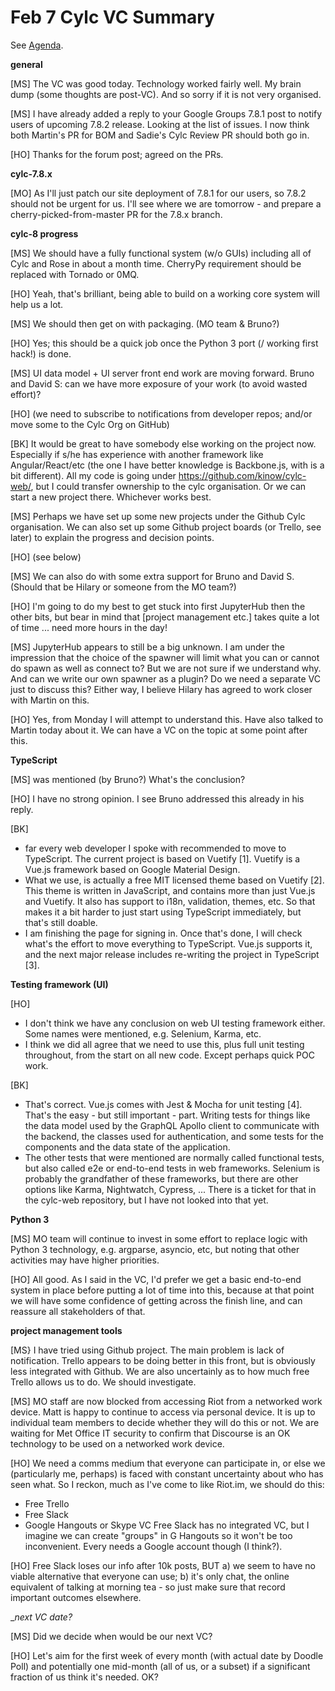 # Feb 7 Cylc VC Summary

See [Agenda](vc-feb-2019-agenda.md).

__general__

[MS] 
The VC was good today. Technology worked fairly well. My brain dump (some
thoughts are post-VC). And so sorry if it is not very
organised.

[MS] I have already added a reply to your Google Groups 7.8.1 post to notify
   users of upcoming 7.8.2 release. Looking at the list of issues. I now think
   both Martin's PR for BOM  and Sadie's Cylc Review PR should both go in.

[HO] Thanks for the forum post; agreed on the PRs.

__cylc-7.8.x__

[MO] As I'll just patch our site deployment of 7.8.1 for our users, so 7.8.2
should not be urgent for us. I'll see where we are tomorrow - and prepare a
cherry-picked-from-master PR for the 7.8.x branch.

__cylc-8 progress__

[MS] We should have a fully functional system (w/o GUIs) including all of Cylc
and Rose in about a month time. CherryPy requirement should be replaced with
Tornado or 0MQ.

[HO] Yeah, that's brilliant, being able to build on a working core system will
help us a lot.

[MS] We should then get on with packaging. (MO team & Bruno?)

[HO] Yes; this should be a quick job once the Python 3 port (/ working first
hack!) is done.

[MS] UI data model + UI server front end work are moving forward. Bruno and
David S: can we have more exposure of your work (to avoid wasted effort)?
 
[HO] (we need to subscribe to notifications from developer repos; and/or
move some to the Cylc Org on GitHub)

[BK] It would be great to have somebody else working on the project now.
Especially if s/he has experience with another framework like Angular/React/etc
(the one I have better knowledge is Backbone.js, with is a bit different). All
my code is going under https://github.com/kinow/cylc-web/, but I could transfer
ownership to the cylc organisation. Or we can start a new project there.
Whichever works best. 

[MS] Perhaps we have set up some new projects under the Github Cylc
organisation. We can also set up some Github project boards (or Trello, see
later) to explain the progress and decision points.

[HO] (see below)
 
[MS] We can also do with some extra support for Bruno and David S. (Should that
be Hilary or someone from the MO team?)

[HO] I'm going to do my best to get stuck into first JupyterHub then the other
bits, but bear in mind that [project management etc.] takes quite a lot of time
... need more hours in the day!

[MS] JupyterHub appears to still be a big unknown. I am under the impression that
the choice of the spawner will limit what you can or cannot do spawn as well as
connect to? But we are not sure if we understand why. And can we write our own
spawner as a plugin? Do we need a separate VC just to discuss this? Either way,
I believe Hilary has agreed to work closer with Martin on this.

[HO] Yes, from Monday I will attempt to understand this. Have also talked
to Martin today about it.  We can have a VC on the topic at some point after
this.

__TypeScript__

[MS] was mentioned (by Bruno?) What's the conclusion?

[HO] I have no strong opinion. I see Bruno addressed this already in his reply.
 
[BK]
- far every web developer I spoke with recommended to move to TypeScript.
The current project is based on Vuetify [1]. Vuetify is a Vue.js framework
based on Google Material Design.  
- What we use, is actually a free MIT licensed theme based on Vuetify [2]. This
theme is written in JavaScript, and contains more than just Vue.js and Vuetify.
It also has support to i18n, validation, themes, etc. So that makes it a bit
harder to just start using TypeScript immediately, but that's still doable.
- I am finishing the page for signing in. Once that's done, I will check what's
the effort to move everything to TypeScript. Vue.js supports it, and the next
major release includes re-writing the project in TypeScript [3].

__Testing framework (UI)__

[HO]
- I don't think we have any conclusion on web UI testing framework either.
Some names were mentioned, e.g. Selenium, Karma, etc.
- I think we did all agree that we need to use this, plus full unit testing
throughout, from the start on all new code. Except perhaps quick POC work.

[BK]
- That's correct. Vue.js comes with Jest & Mocha for unit testing [4]. That's the easy - but still important - part. Writing tests for things like the data model used by the GraphQL Apollo client to communicate with the backend, the classes used for authentication, and some tests for the components and the data state of the application.
- The other tests that were mentioned are normally called functional tests, but also called e2e or end-to-end tests in web frameworks. Selenium is probably the grandfather of these frameworks, but there are other options like Karma, Nightwatch, Cypress, ... There is a ticket for that in the cylc-web repository, but I have not looked into that yet.

__Python 3__

[MS] MO team will continue to invest in some effort to replace logic with
Python 3 technology, e.g. argparse, asyncio, etc, but noting that other
activities may have higher priorities.

[HO] All good.  As I said in the VC, I'd prefer we get a basic end-to-end
system in place before putting a lot of time into this, because at that point
we will have some confidence of getting across the finish line, and can
reassure all stakeholders of that.


__project management tools__

[MS} I have tried using Github project. The main problem is lack of
notification. Trello appears to be doing better in this front, but is obviously
less integrated with Github. We are also uncertainly as to how much free Trello
allows us to do. We should investigate.

[MS] MO staff are now blocked from accessing Riot from a networked work device.
Matt is happy to continue to access via personal device. It is up to individual
team members to decide whether they will do this or not.
We are waiting for Met Office IT security to confirm that Discourse is an OK
technology to be used on a networked work device.

[HO] We need a comms medium that everyone can participate in, or else we
(particularly me, perhaps) is faced with constant uncertainty about who has
seen what.  So I reckon, much as I've come to like Riot.im, we should do this:
- Free Trello
- Free Slack
- Google Hangouts or Skype VC
Free Slack has no integrated VC, but I imagine we can create "groups" in G
Hangouts so it won't be too inconvenient.  Every needs a Google account though
(I think?).

[HO] Free Slack loses our info after 10k posts, BUT a) we seem to have no
viable alternative that everyone can use; b) it's only chat, the online
equivalent of talking at morning tea - so just make sure that record important
outcomes elsewhere.


__next VC date?_

[MS] Did we decide when would be our next VC?

[HO] Let's aim for the first week of every month (with actual date by Doodle
Poll) and potentially one mid-month (all of us, or a subset) if a significant
fraction of us think it's needed. OK?

